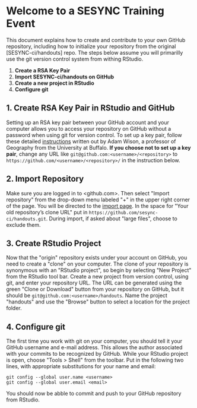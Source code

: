 # Welcome to a SESYNC Training Event

This document explains how to create and contribute to your own GitHub repository, including how to initialize your repository from the original [SESYNC-ci/handouts] repo. The steps below assume you will primarilly use the git version control system from withing RStudio.

1. **Create a RSA Key Pair**
1. **Import SESYNC-ci/handouts on GitHub**
1. **Create a new project in RStudio**
1. **Configure git**

## 1. Create RSA Key Pair in RStudio and GitHub

Setting up an RSA key pair between your GitHub account and your computer allows you to access your repository on GitHub without a password when using git for version control. To set up a key pair, follow these detailed [instructions](http://adamwilson.us/RDataScience/GitSSHNotes.html#generating-a-ssh-key-in-rstudio) written out by Adam Wison, a professor of Geography from the University at Buffalo. **If you choose not to set up a key pair**, change any URL like `git@github.com:<username>/<repository>` to `https://github.com/<username>/<repository>/` in the instruction below.

## 2. Import Repository

Make sure you are logged in to <github.com>. Then select "Import repository" from the drop-down menu labeled "+" in the upper right corner of the page. You will be directed to the [import page](https://github.com/new/import). In the space for "Your old repository’s clone URL" put in `https://github.com/sesync-ci/handouts.git`. During import, if asked about "large files", choose to exclude them.

## 3. Create RStudio Project

Now that the "origin" repository exists under your account on GitHub, you need to create a "clone" on your computer. The clone of your repository is synonymous with an "RStudio project", so begin by selecting "New Project" from the RStudio tool bar. Create a new project from version control, using git, and enter your repository URL. The URL can be generated using the green "Clone or Download" button from your repository on GitHub, but it should be `git@github.com:<username>/handouts`. Name the project "handouts" and use the "Browse" button to select a location for the project folder.

## 4. Configure git

The first time you work with git on your computer, you should tell it your GitHub username and e-mail address. This allows the author associated with your commits to be recognized by GitHub. While your RStudio project is open, choose "Tools > Shell" from the toolbar. Put in the following two lines, with appropriate substitutions for your name and email:

    git config --global user.name <username>
    git config --global user.email <email>
    
You should now be abble to commit and push to your GitHub repository from RStudio.
